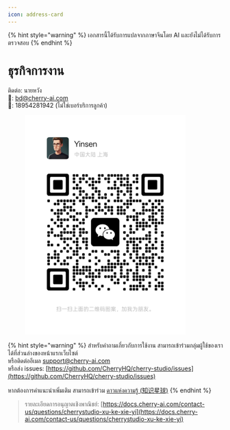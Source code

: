 ```yaml
---
icon: address-card
---
```


{% hint style="warning" %}
เอกสารนี้ได้รับการแปลจากภาษาจีนโดย AI และยังไม่ได้รับการตรวจสอบ
{% endhint %}

# ธุรกิจการงาน

ติดต่อ: นายหวัง  
📮: bd@cherry-ai.com  
📱: 18954281942 (ไม่ใช่เบอร์บริการลูกค้า)

<div align="left"><figure><img src="../.gitbook/assets/6f5735eec7f416a03d38ea34329872ac.jpg" alt="" width="375"><figcaption></figcaption></figure></div>

{% hint style="warning" %}
สำหรับคำถามเกี่ยวกับการใช้งาน สามารถเข้าร่วมกลุ่มผู้ใช้ของเราได้ที่ส่วนล่างของหน้าแรกเว็บไซต์  
หรือติดต่ออีเมล support@cherry-ai.com  
หรือส่ง issues: [https://github.com/CherryHQ/cherry-studio/issues](https://github.com/CherryHQ/cherry-studio/issues)

หากต้องการคำแนะนำเพิ่มเติม สามารถเข้าร่วม [ดาวแห่งความรู้ (知识星球)](https://wx.zsxq.com/group/48888118185118?group_id=48888118185118\&secret=797qkk5sx94p84zr7fxp8h27rn6c35j7\&inviter_id=414151881428448\&inviter_sid=91n362kab4\&share_from=InviteUrl\&keyword=sJyfK\&type=group)
{% endhint %}

> รายละเอียดการอนุญาตเชิงพาณิชย์: [https://docs.cherry-ai.com/contact-us/questions/cherrystudio-xu-ke-xie-yi](https://docs.cherry-ai.com/contact-us/questions/cherrystudio-xu-ke-xie-yi)